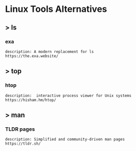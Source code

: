 # Linux Tools Alternatives

## > ls

### exa
    description: A modern replacement for ls
    https://the.exa.website/


## > top

### htop
    description:  interactive process viewer for Unix systems
    https://hisham.hm/htop/

## > man

### TLDR pages
    description: Simplified and community-driven man pages
    https://tldr.sh/
